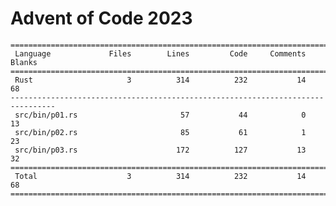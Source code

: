 # Advent of Code 2023

    ================================================================================
     Language             Files        Lines         Code     Comments       Blanks
    ================================================================================
     Rust                     3          314          232           14           68
    --------------------------------------------------------------------------------
     src/bin/p01.rs                       57           44            0           13
     src/bin/p02.rs                       85           61            1           23
     src/bin/p03.rs                      172          127           13           32
    ================================================================================
     Total                    3          314          232           14           68
    ================================================================================
